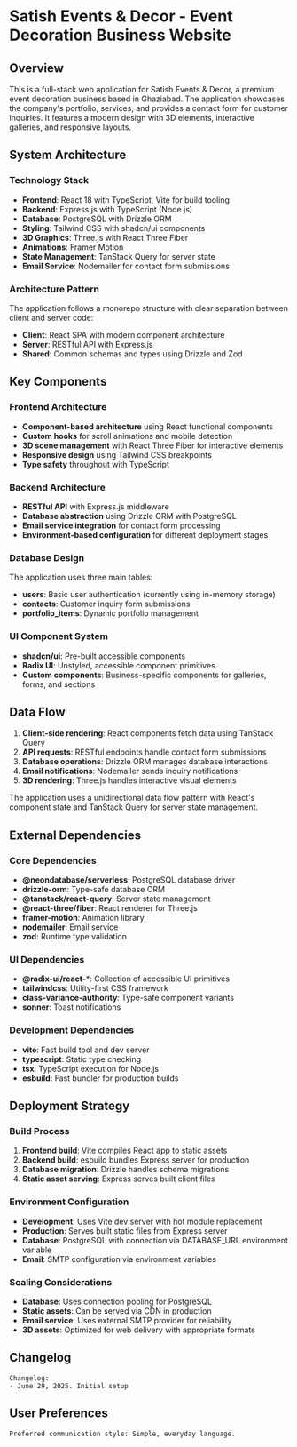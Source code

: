 # Satish Events & Decor - Event Decoration Business Website

## Overview

This is a full-stack web application for Satish Events & Decor, a premium event decoration business based in Ghaziabad. The application showcases the company's portfolio, services, and provides a contact form for customer inquiries. It features a modern design with 3D elements, interactive galleries, and responsive layouts.

## System Architecture

### Technology Stack
- **Frontend**: React 18 with TypeScript, Vite for build tooling
- **Backend**: Express.js with TypeScript (Node.js)
- **Database**: PostgreSQL with Drizzle ORM
- **Styling**: Tailwind CSS with shadcn/ui components
- **3D Graphics**: Three.js with React Three Fiber
- **Animations**: Framer Motion
- **State Management**: TanStack Query for server state
- **Email Service**: Nodemailer for contact form submissions

### Architecture Pattern
The application follows a monorepo structure with clear separation between client and server code:
- **Client**: React SPA with modern component architecture
- **Server**: RESTful API with Express.js
- **Shared**: Common schemas and types using Drizzle and Zod

## Key Components

### Frontend Architecture
- **Component-based architecture** using React functional components
- **Custom hooks** for scroll animations and mobile detection
- **3D scene management** with React Three Fiber for interactive elements
- **Responsive design** using Tailwind CSS breakpoints
- **Type safety** throughout with TypeScript

### Backend Architecture
- **RESTful API** with Express.js middleware
- **Database abstraction** using Drizzle ORM with PostgreSQL
- **Email service integration** for contact form processing
- **Environment-based configuration** for different deployment stages

### Database Design
The application uses three main tables:
- **users**: Basic user authentication (currently using in-memory storage)
- **contacts**: Customer inquiry form submissions
- **portfolio_items**: Dynamic portfolio management

### UI Component System
- **shadcn/ui**: Pre-built accessible components
- **Radix UI**: Unstyled, accessible component primitives
- **Custom components**: Business-specific components for galleries, forms, and sections

## Data Flow

1. **Client-side rendering**: React components fetch data using TanStack Query
2. **API requests**: RESTful endpoints handle contact form submissions
3. **Database operations**: Drizzle ORM manages database interactions
4. **Email notifications**: Nodemailer sends inquiry notifications
5. **3D rendering**: Three.js handles interactive visual elements

The application uses a unidirectional data flow pattern with React's component state and TanStack Query for server state management.

## External Dependencies

### Core Dependencies
- **@neondatabase/serverless**: PostgreSQL database driver
- **drizzle-orm**: Type-safe database ORM
- **@tanstack/react-query**: Server state management
- **@react-three/fiber**: React renderer for Three.js
- **framer-motion**: Animation library
- **nodemailer**: Email service
- **zod**: Runtime type validation

### UI Dependencies
- **@radix-ui/react-***: Collection of accessible UI primitives
- **tailwindcss**: Utility-first CSS framework
- **class-variance-authority**: Type-safe component variants
- **sonner**: Toast notifications

### Development Dependencies
- **vite**: Fast build tool and dev server
- **typescript**: Static type checking
- **tsx**: TypeScript execution for Node.js
- **esbuild**: Fast bundler for production builds

## Deployment Strategy

### Build Process
1. **Frontend build**: Vite compiles React app to static assets
2. **Backend build**: esbuild bundles Express server for production
3. **Database migration**: Drizzle handles schema migrations
4. **Static asset serving**: Express serves built client files

### Environment Configuration
- **Development**: Uses Vite dev server with hot module replacement
- **Production**: Serves built static files from Express server
- **Database**: PostgreSQL with connection via DATABASE_URL environment variable
- **Email**: SMTP configuration via environment variables

### Scaling Considerations
- **Database**: Uses connection pooling for PostgreSQL
- **Static assets**: Can be served via CDN in production
- **Email service**: Uses external SMTP provider for reliability
- **3D assets**: Optimized for web delivery with appropriate formats

## Changelog

```
Changelog:
- June 29, 2025. Initial setup
```

## User Preferences

```
Preferred communication style: Simple, everyday language.
```